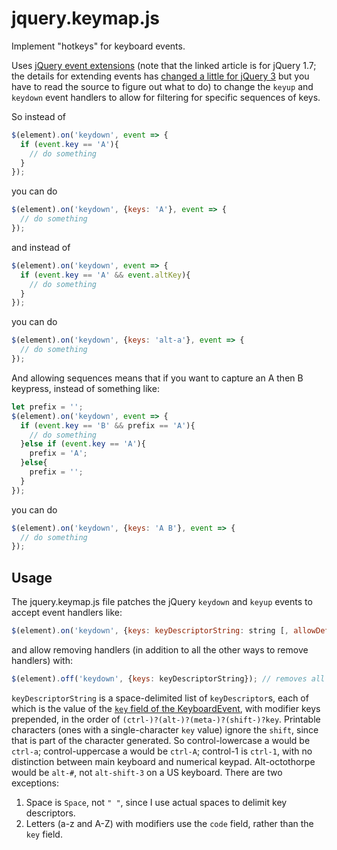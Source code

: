 # jquery.keymap.js

Implement "hotkeys" for keyboard events.

Uses [jQuery event extensions](https://learn.jquery.com/events/event-extensions/) (note that the linked article is for jQuery 1.7; the details for extending events has [changed a little for jQuery 3](https://jquery.com/upgrade-guide/3.0/#breaking-change-jquery-event-props-and-jquery-event-fixhooks-removed) but you have to read the source to figure out what to do) to change the `keyup` and `keydown` event handlers to allow for filtering for specific sequences of keys.

So instead of 

````js
$(element).on('keydown', event => {
  if (event.key == 'A'){
    // do something
  }
});
````
you can do
````js
$(element).on('keydown', {keys: 'A'}, event => {
  // do something
});
````

and instead of 
````js
$(element).on('keydown', event => {
  if (event.key == 'A' && event.altKey){
    // do something
  }
});
````
you can do
````js
$(element).on('keydown', {keys: 'alt-a'}, event => {
  // do something
});
````

And allowing sequences means that if you want to capture an A then B keypress, instead of something like:
````js
let prefix = '';
$(element).on('keydown', event => {
  if (event.key == 'B' && prefix == 'A'){
    // do something
  }else if (event.key == 'A'){
    prefix = 'A';
  }else{
    prefix = '';
  }
});
````
you can do
````js
$(element).on('keydown', {keys: 'A B'}, event => {
  // do something
});
````

## Usage

The jquery.keymap.js file patches the jQuery `keydown` and `keyup` events to accept event handlers like:
````js
$(element).on('keydown', {keys: keyDescriptorString: string [, allowDefault: boolean]}, handlerFunction);
````

and allow removing handlers (in addition to all the other ways to remove handlers) with:

````js
$(element).off('keydown', {keys: keyDescriptorString}); // removes all handlers that had that keyDescriptorString
````

`keyDescriptorString` is a space-delimited list of `keyDescriptor`s, each of which is the value of the [`key` field of the KeyboardEvent](https://developer.mozilla.org/en-US/docs/Web/API/KeyboardEvent/key/Key_Values), with modifier keys prepended, in the order of `(ctrl-)?(alt-)?(meta-)?(shift-)?key`. Printable characters (ones with a single-character `key` value) ignore the `shift`, since that is part of the character generated. So control-lowercase a would be `ctrl-a`; control-uppercase a would be `ctrl-A`; control-1 is `ctrl-1`, with no distinction between main keyboard and numerical keypad. Alt-octothorpe would be `alt-#`, not `alt-shift-3` on a US keyboard. There are two exceptions:
1. Space is `Space`, not `" "`, since I use actual spaces to delimit key descriptors.
2. Letters (a-z and A-Z) with modifiers use the `code` field, rather than the `key` field.
